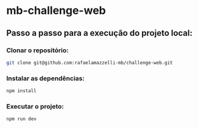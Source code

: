 # mb-challenge-web

## Passo a passo para a execução do projeto local:

### Clonar o repositório:

```sh
git clone git@github.com:rafaelamazzelli-mb/challenge-web.git
```

### Instalar as dependências:

```sh
npm install
```

### Executar o projeto:

```sh
npm run dev
```


